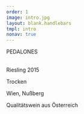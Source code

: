 ```yaml
---
order: 1
image: intro.jpg
layout: blank.handlebars
tmpl: intro
nonav: true
---
```

PEDALONES
<br>
<br>

Riesling 2015

Trocken

Wien, Nußberg

Qualitätswein aus Österreich
